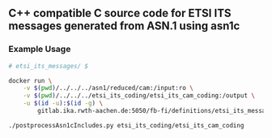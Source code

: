 ## C++ compatible C source code for ETSI ITS messages generated from ASN.1 using asn1c

### Example Usage

```bash
# etsi_its_messages/ $

docker run \
    -v $(pwd)/../../../asn1/reduced/cam:/input:ro \
    -v $(pwd)/../../../etsi_its_coding/etsi_its_cam_coding:/output \
    -u $(id -u):$(id -g) \
        gitlab.ika.rwth-aachen.de:5050/fb-fi/definitions/etsi_its_messages/asn1c:latest

./postprocessAsn1cIncludes.py etsi_its_coding/etsi_its_cam_coding
```
